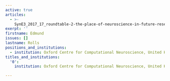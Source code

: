 ```yaml
---
active: true
articles:
  - >-
    SynE3_2017_17_roundtable-2-the-place-of-neuroscience-in-future-research-on-perpetrators-of-extreme-violence
exerpt: ''
firstname: Edmund
issues: []
lastname: Rolls
positions_and_institutions:
  - institution: Oxford Centre for Computational Neuroscience, United Kingdom
titles_and_institutions:
  '0':
    institution: Oxford Centre for Computational Neuroscience, United Kingdom

---
```

